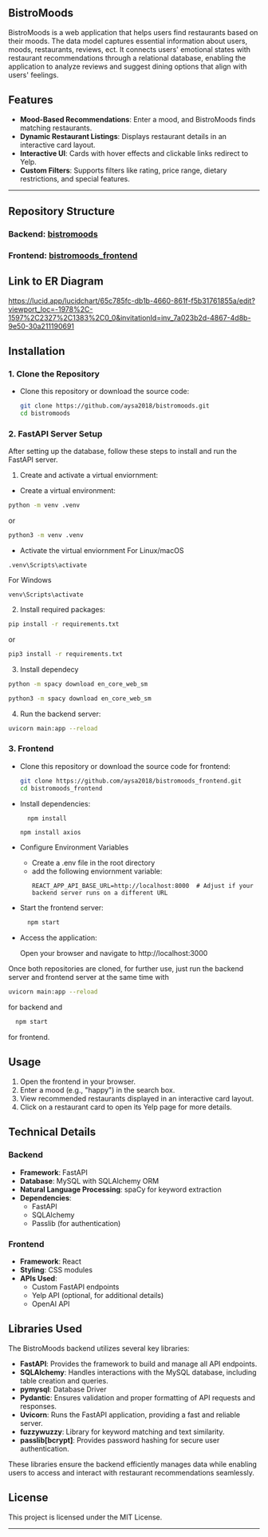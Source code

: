 ## BistroMoods

BistroMoods is a web application that helps users find restaurants based on their moods. The data model captures essential information about users, moods, restaurants, reviews, ect. It connects users' emotional states with restaurant recommendations through a relational database, enabling the application to analyze reviews and suggest dining options that align with users' feelings.

## Features
- **Mood-Based Recommendations**: Enter a mood, and BistroMoods finds matching restaurants.
- **Dynamic Restaurant Listings**: Displays restaurant details in an interactive card layout.
- **Interactive UI**: Cards with hover effects and clickable links redirect to Yelp.
- **Custom Filters**: Supports filters like rating, price range, dietary restrictions, and special features.

---

## Repository Structure

### Backend: **[bistromoods](https://github.com/yourusername/bistromoods)**


### Frontend: **[bistromoods_frontend](https://github.com/yourusername/bistromoods_frontend)**




## Link to ER Diagram 
https://lucid.app/lucidchart/65c785fc-db1b-4660-861f-f5b31761855a/edit?viewport_loc=-1978%2C-1597%2C2327%2C1383%2C0_0&invitationId=inv_7a023b2d-4867-4d8b-9e50-30a211190691



## Installation

### 1. Clone the Repository

- Clone this repository or download the source code:
  ```bash
  git clone https://github.com/aysa2018/bistromoods.git
  cd bistromoods
  ```

### 2. FastAPI Server Setup

After setting up the database, follow these steps to install and run the FastAPI server.

  1. Create and activate a virtual enviornment:
     
  - Create a virtual environment:
   
  ```bash
  python -m venv .venv
  ```
  or 

  ```bash
  python3 -m venv .venv
  ```

  - Activate the virtual enviornment
  For Linux/macOS
  ```
  .venv\Scripts\activate
  ```

  For Windows
  ```
  venv\Scripts\activate
  ```
  2. Install required packages:
     
  ```bash
  pip install -r requirements.txt
  ```
  or 

  ```bash
  pip3 install -r requirements.txt
  ```
  3. Install dependecy
  
  ```bash
  python -m spacy download en_core_web_sm
  ```
  ```bash
  python3 -m spacy download en_core_web_sm
  ```
  

  4. Run the backend server:
  ```bash
  uvicorn main:app --reload
  ```
### 3. Frontend
- Clone this repository or download the source code for frontend:
  ```bash
  git clone https://github.com/aysa2018/bistromoods_frontend.git
  cd bistromoods_frontend
  ```

- Install dependencies:
  ```bash
    npm install
  ```
    ```
   npm install axios
   ```

- Configure Environment Variables
    -  Create a .env file in the root directory
    - add the following enviornment variable:
      ```
      REACT_APP_API_BASE_URL=http://localhost:8000  # Adjust if your backend server runs on a different URL
      ```
      
- Start the frontend server:
  ```bash
    npm start
  ```
- Access the application: 
  
  Open your browser and navigate to http://localhost:3000

Once both repositories are cloned, for further use, just run the backend server and frontend server at the same time with
  ```bash
  uvicorn main:app --reload
  ```
  for backend 
  and 

  ```bash
    npm start
  ```
  for frontend.

## Usage
1. Open the frontend in your browser.
2. Enter a mood (e.g., "happy") in the search box.
3. View recommended restaurants displayed in an interactive card layout.
4. Click on a restaurant card to open its Yelp page for more details.

## Technical Details

### Backend
- **Framework**: FastAPI
- **Database**: MySQL with SQLAlchemy ORM
- **Natural Language Processing**: spaCy for keyword extraction
- **Dependencies**:
  - FastAPI
  - SQLAlchemy
  - Passlib (for authentication)

### Frontend
- **Framework**: React
- **Styling**: CSS modules
- **APIs Used**:
  - Custom FastAPI endpoints
  - Yelp API (optional, for additional details)
  - OpenAI API

## Libraries Used

The BistroMoods backend utilizes several key libraries:

- **FastAPI**: Provides the framework to build and manage all API endpoints.
- **SQLAlchemy**: Handles interactions with the MySQL database, including table creation and queries.
- **pymysql**: Database Driver
- **Pydantic**: Ensures validation and proper formatting of API requests and responses.
- **Uvicorn**: Runs the FastAPI application, providing a fast and reliable server.
- **fuzzywuzzy**: Library for keyword matching and text similarity.
- **passlib[bcrypt]**: Provides password hashing for secure user authentication.

These libraries ensure the backend efficiently manages data while enabling users to access and interact with restaurant recommendations seamlessly.




## License
This project is licensed under the MIT License. 

---
